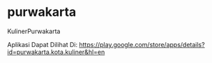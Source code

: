 # purwakarta
KulinerPurwakarta

Aplikasi Dapat Dilihat Di:
https://play.google.com/store/apps/details?id=purwakarta.kota.kuliner&hl=en
